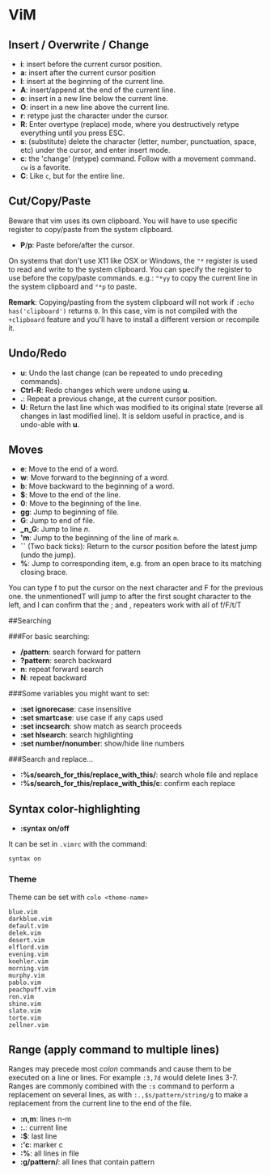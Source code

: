 ViM
=====

## Insert / Overwrite / Change

 - **i**: insert before the current cursor position.
 - **a**: insert after the current cursor position
 - **I**: insert at the beginning of the current line.
 - **A**: insert/append at the end of the current line.
 - **o**: insert in a new line below the current line.
 - **O**: insert in a new line above the current line.
 - **r**: retype just the character under the cursor.
 - **R**: Enter overtype (replace) mode, where you destructively retype everything until you press ESC.
 - **s**: (substitute) delete the character (letter, number, punctuation, space, etc) under the cursor, and enter insert mode.
 - **c**: the 'change' (retype) command. Follow with a movement command. `cw` is a favorite.
 - **C**: Like `c`, but for the entire line.

## Cut/Copy/Paste

Beware that vim uses its own clipboard. You will have to use specific register to copy/paste from the system clipboard.

 - **P**/**p**: Paste before/after the cursor.
 
On systems that don't use X11 like OSX or Windows, the `"*` register is used to read and write to the system clipboard. You can specify the register to use before the copy/paste commands. e.g.: `"*yy` to copy the current line in the system clipboard and `"*p` to paste.

**Remark**: Copying/pasting from the system clipboard will not work if `:echo has('clipboard')` returns `0`. In this case, vim is not compiled with the `+clipboard` feature and you'll have to install a different version or recompile it.

## Undo/Redo

 - **u**: Undo the last change (can be repeated to undo preceding commands).
 - **Ctrl-R**: Redo changes which were undone using **u**.
 - **.**: Repeat a previous change, at the current cursor position.
 - **U**: Return the last line which was modified to its original state (reverse all changes in last modified line). It is seldom useful in practice, and is undo-able with **u**.
 
## Moves

 - **e**: Move to the end of a word. 
 - **w**: Move forward to the beginning of a word. 
 - **b**: Move backward to the beginning of a word. 
 - **$**: Move to the end of the line. 
 - **0**: Move to the beginning of the line.     
 - **gg**: Jump to beginning of file.
 - **G**: Jump to end of file. 
 - **_n_G**: Jump to line _n_. 
 - **'m**: Jump to the beginning of the line of mark `m`. 
 - **``** (Two back ticks): Return to the cursor position before the latest jump (undo the jump).
 - **%**: Jump to corresponding item, e.g. from an open brace to its matching closing brace. 
 
You can type f<character> to put the cursor on the next character and F<character> for the previous one. the unmentionedT will jump to after the first sought character to the left, and I can confirm that the ; and , repeaters work with all of f/F/t/T

##Searching

###For basic searching:

 - **/pattern**: search forward for pattern
 - **?pattern**: search backward
 - **n**: repeat forward search
 - **N**: repeat backward

###Some variables you might want to set:

 - **:set ignorecase**: case insensitive
 - **:set smartcase**: use case if any caps used 
 - **:set incsearch**: show match as search proceeds
 - **:set hlsearch**: search highlighting
 - **:set number/nonumber**: show/hide line numbers

###Search and replace...

 - **:%s/search_for_this/replace_with_this/**: search whole file and replace
 - **:%s/search_for_this/replace_with_this/c**: confirm each replace

## Syntax color-highlighting

 - **:syntax on/off**
 
It can be set in `.vimrc` with the command:

	syntax on
	
### Theme

Theme can be set with `colo <theme-name>`

```
blue.vim
darkblue.vim
default.vim
delek.vim
desert.vim
elflord.vim
evening.vim
koehler.vim
morning.vim
murphy.vim
pablo.vim
peachpuff.vim
ron.vim
shine.vim
slate.vim
torte.vim
zellner.vim
```
	
## Range (apply command to multiple lines)

Ranges may precede most _colon_ commands and cause them to be executed on a line or lines. For example `:3,7d` would delete lines 3-7. Ranges are commonly combined with the `:s` command to perform a replacement on several lines, as with `:.,$s/pattern/string/g` to make a replacement from the current line to the end of the file.

 - **:n,m**: lines n-m
 - **:.**: current line
 - **:$**: last line
 - **:'c**: marker c
 - **:%**: all lines in file
 - **:g/pattern/**: all lines that contain pattern